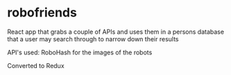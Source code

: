 # robofriends
React app that grabs a couple of APIs and uses them in a persons database that a user may search through to narrow down their results

API's used: RoboHash for the images of the robots

Converted to Redux

